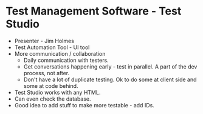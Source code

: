 # Test Management Software - Test Studio

* Presenter - Jim Holmes
* Test Automation Tool - UI tool
* More communication / collaboration
	* Daily communication with testers.
	* Get conversations happening early - test in parallel.  A part of the dev process, not after.
	* Don't have a lot of duplicate testing.  Ok to do some at client side and some at code behind.
* Test Studio works with any HTML.
* Can even check the database.
* Good idea to add stuff to make more testable - add IDs.
